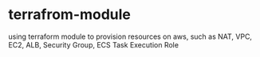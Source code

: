 # terrafrom-module
using terraform module to provision resources on aws, such as NAT, VPC, EC2, ALB, Security Group, ECS Task Execution Role
